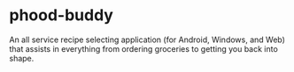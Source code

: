 # phood-buddy

An all service recipe selecting application (for Android, Windows, and Web) that assists in everything from ordering groceries to getting you back into shape.

